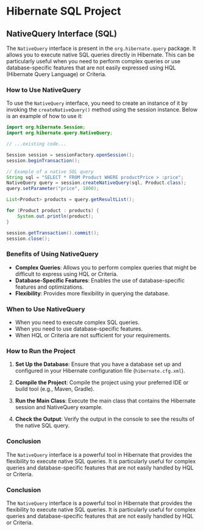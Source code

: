 # Hibernate SQL Project

## NativeQuery Interface (SQL)

The `NativeQuery` interface is present in the `org.hibernate.query` package. It allows you to execute native SQL queries directly in Hibernate. This can be particularly useful when you need to perform complex queries or use database-specific features that are not easily expressed using HQL (Hibernate Query Language) or Criteria.

### How to Use NativeQuery

To use the `NativeQuery` interface, you need to create an instance of it by invoking the `createNativeQuery()` method using the session instance. Below is an example of how to use it:

```java
import org.hibernate.Session;
import org.hibernate.query.NativeQuery;

// ...existing code...

Session session = sessionFactory.openSession();
session.beginTransaction();

// Example of a native SQL query
String sql = "SELECT * FROM Product WHERE productPrice > :price";
NativeQuery query = session.createNativeQuery(sql, Product.class);
query.setParameter("price", 1000);

List<Product> products = query.getResultList();

for (Product product : products) {
    System.out.println(product);
}

session.getTransaction().commit();
session.close();
```

### Benefits of Using NativeQuery

- **Complex Queries**: Allows you to perform complex queries that might be difficult to express using HQL or Criteria.
- **Database-Specific Features**: Enables the use of database-specific features and optimizations.
- **Flexibility**: Provides more flexibility in querying the database.

### When to Use NativeQuery

- When you need to execute complex SQL queries.
- When you need to use database-specific features.
- When HQL or Criteria are not sufficient for your requirements.


### How to Run the Project

1. **Set Up the Database**: Ensure that you have a database set up and configured in your Hibernate configuration file (`hibernate.cfg.xml`).

2. **Compile the Project**: Compile the project using your preferred IDE or build tool (e.g., Maven, Gradle).

3. **Run the Main Class**: Execute the main class that contains the Hibernate session and NativeQuery example.

4. **Check the Output**: Verify the output in the console to see the results of the native SQL query.

### Conclusion

The `NativeQuery` interface is a powerful tool in Hibernate that provides the flexibility to execute native SQL queries. It is particularly useful for complex queries and database-specific features that are not easily handled by HQL or Criteria.

### Conclusion

The `NativeQuery` interface is a powerful tool in Hibernate that provides the flexibility to execute native SQL queries. It is particularly useful for complex queries and database-specific features that are not easily handled by HQL or Criteria.
